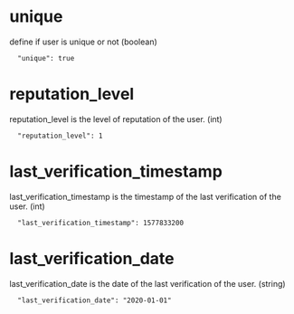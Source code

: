 # unique

define if user is unique or not (boolean)

```
  "unique": true 
 ```

# reputation_level

reputation_level is the level of reputation of the user. (int)

```
  "reputation_level": 1
```

# last_verification_timestamp

last_verification_timestamp is the timestamp of the last verification of the user. (int)

```
  "last_verification_timestamp": 1577833200
```

# last_verification_date

last_verification_date is the date of the last verification of the user. (string)

```
  "last_verification_date": "2020-01-01"
```

